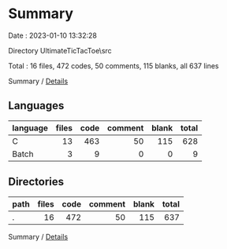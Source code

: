 # Summary

Date : 2023-01-10 13:32:28

Directory UltimateTicTacToe\\src

Total : 16 files,  472 codes, 50 comments, 115 blanks, all 637 lines

Summary / [Details](details.md)

## Languages
| language | files | code | comment | blank | total |
| :--- | ---: | ---: | ---: | ---: | ---: |
| C | 13 | 463 | 50 | 115 | 628 |
| Batch | 3 | 9 | 0 | 0 | 9 |

## Directories
| path | files | code | comment | blank | total |
| :--- | ---: | ---: | ---: | ---: | ---: |
| . | 16 | 472 | 50 | 115 | 637 |

Summary / [Details](details.md)